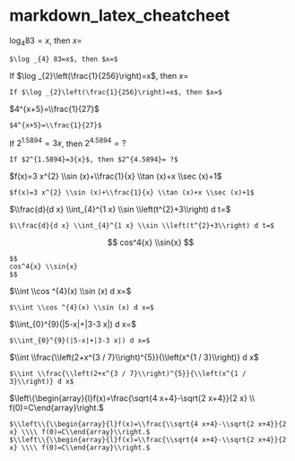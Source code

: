 # markdown_latex_cheatcheet



$\log _{4} 83=x$, then $x=$ 
```
$\log _{4} 83=x$, then $x=$ 
```


If $\log _{2}\left(\frac{1}{256}\right)=x$, then $x=$
```
If $\log _{2}\left(\frac{1}{256}\right)=x$, then $x=$
```

$4^{x+5}=\\frac{1}{27}$
```
$4^{x+5}=\\frac{1}{27}$
```

If $2^{1.5894}=3{x}$, then $2^{4.5894}= ?$
```
If $2^{1.5894}=3{x}$, then $2^{4.5894}= ?$
```

$f(x)=3 x^{2} \\sin (x)+\\frac{1}{x} \\tan (x)+x \\sec (x)+1$
```
$f(x)=3 x^{2} \\sin (x)+\\frac{1}{x} \\tan (x)+x \\sec (x)+1$
```


$\\frac{d}{d x} \\int_{4}^{1 x} \\sin \\left(t^{2}+3\\right) d t=$
```
$\\frac{d}{d x} \\int_{4}^{1 x} \\sin \\left(t^{2}+3\\right) d t=$
```

$$
cos^4{x} \\sin{x}
$$
```
$$
cos^4{x} \\sin{x}
$$ 
```

$\\int \\cos ^{4}(x) \\sin (x) d x=$
```
$\\int \\cos ^{4}(x) \\sin (x) d x=$
```

$\\int_{0}^{9}(|5-x|+|3-3 x|) d x=$
```
$\\int_{0}^{9}(|5-x|+|3-3 x|) d x=$
```

$\\int \\frac{\\left(2+x^{3 / 7}\\right)^{5}}{\\left(x^{1 / 3}\\right)} d x$
```
$\\int \\frac{\\left(2+x^{3 / 7}\\right)^{5}}{\\left(x^{1 / 3}\\right)} d x$
```

$\\left\\{\\begin{array}{l}f(x)=\\frac{\\sqrt{4 x+4}-\\sqrt{2 x+4}}{2 x} \\\\ f(0)=C\\end{array}\\right.$
```
$\\left\\{\\begin{array}{l}f(x)=\\frac{\\sqrt{4 x+4}-\\sqrt{2 x+4}}{2 x} \\\\ f(0)=C\\end{array}\\right.$
$\\left\\{\\begin{array}{l}f(x)=\\frac{\\sqrt{4 x+4}-\\sqrt{2 x+4}}{2 x} \\\\ f(0)=C\\end{array}\\right.$
```

